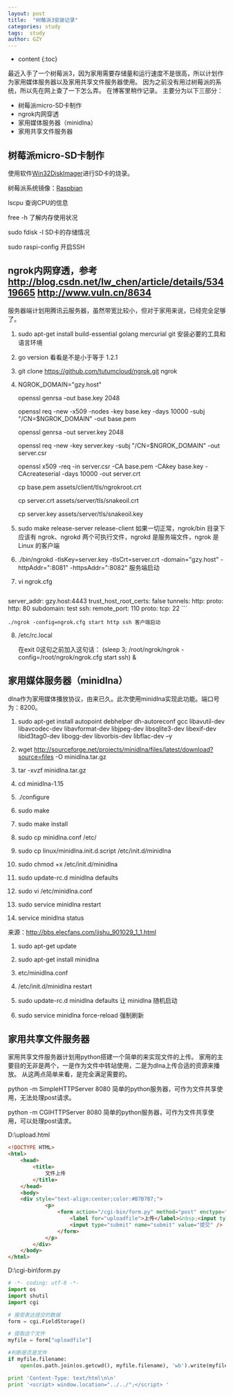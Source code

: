 ```yaml
---
layout: post
title:  "树莓派3安装记录"
categories: study
tags:  study
author: GZY
---
```


* content
{:toc}


最近入手了一个树莓派3，因为家用需要存储量和运行速度不是很高，所以计划作为家用媒体服务器以及家用共享文件服务器使用。
因为之前没有用过树莓派的系统，所以先在网上查了一下怎么弄。
在博客里稍作记录。
主要分为以下三部分：

* 树莓派micro-SD卡制作
* ngrok内网穿透
* 家用媒体服务器（minidlna）
* 家用共享文件服务器


## 树莓派micro-SD卡制作


使用软件<a href="http://sourceforge.net/projects/win32diskimager/" target="_blank">Win32DiskImager</a>进行SD卡的烧录。

树莓派系统镜像：<a href="https://www.raspberrypi.org/downloads/raspbian/" target="_blank">Raspbian</a>

lscpu 查询CPU的信息

free -h 了解内存使用状况

sudo fdisk -l SD卡的存储情况

sudo raspi-config 开启SSH


## ngrok内网穿透，参考 http://blog.csdn.net/lw_chen/article/details/53419665 http://www.vuln.cn/8634


服务器端计划用腾讯云服务器，虽然带宽比较小，但对于家用来说，已经完全足够了。

1. sudo apt-get install build-essential golang mercurial git 安装必要的工具和语言环境

2. go version 看看是不是小于等于 1.2.1

3. git clone https://github.com/tutumcloud/ngrok.git ngrok

4. NGROK_DOMAIN="gzy.host"

    openssl genrsa -out base.key 2048

    openssl req -new -x509 -nodes -key base.key -days 10000 -subj "/CN=$NGROK_DOMAIN" -out base.pem

    openssl genrsa -out server.key 2048

    openssl req -new -key server.key -subj "/CN=$NGROK_DOMAIN" -out server.csr

    openssl x509 -req -in server.csr -CA base.pem -CAkey base.key -CAcreateserial -days 10000 -out server.crt

    cp base.pem assets/client/tls/ngrokroot.crt

    cp server.crt assets/server/tls/snakeoil.crt

    cp server.key assets/server/tls/snakeoil.key


5. sudo make release-server release-client 如果一切正常，ngrok/bin 目录下应该有 ngrok、ngrokd 两个可执行文件，ngrokd 是服务端文件，ngrok 是 Linux 的客户端

6. ./bin/ngrokd -tlsKey=server.key -tlsCrt=server.crt -domain="gzy.host" -httpAddr=":8081" -httpsAddr=":8082" 服务端启动

7. vi ngrok.cfg

    ```html
server_addr: gzy.host:4443
trust_host_root_certs: false
tunnels:
    http:
        proto:
            http: 80
        subdomain: test
    ssh:
        remote_port: 110
        proto:
            tcp: 22
    ```

    ./ngrok -config=ngrok.cfg start http ssh 客户端启动

8. /etc/rc.local

    在exit 0这句之前加入这句话：
    (sleep 3; /root/ngrok/ngrok -config=/root/ngrok/ngrok.cfg start ssh) &



## 家用媒体服务器（minidlna）


dlna作为家用媒体播放协议，由来已久。此次使用minidlna实现此功能。端口号为：8200。

1. sudo apt-get install autopoint debhelper dh-autoreconf gcc libavutil-dev libavcodec-dev libavformat-dev libjpeg-dev libsqlite3-dev libexif-dev libid3tag0-dev libogg-dev libvorbis-dev libflac-dev –y

2. wget http://sourceforge.net/projects/minidlna/files/latest/download?source=files -O minidlna.tar.gz

3. tar -xvzf minidlna.tar.gz

4. cd minidlna-1.15

5. ./configure

6. sudo make

7. sudo make install

8. sudo cp minidlna.conf  /etc/

9. sudo cp linux/minidlna.init.d.script  /etc/init.d/minidlna

10. sudo chmod +x /etc/init.d/minidlna

11. sudo update-rc.d minidlna defaults

12. sudo vi /etc/minidlna.conf

13. sudo service minidlna restart

14. service minidlna status

来源：http://bbs.elecfans.com/jishu_901029_1_1.html

1. sudo apt-get update

2. sudo apt-get install minidlna

3. etc/minidlna.conf

4. /etc/init.d/minidlna restart

5. sudo update-rc.d minidlna defaults 让 minidlna 随机启动

6. sudo service minidlna force-reload 强制刷新


## 家用共享文件服务器


家用共享文件服务器计划用python搭建一个简单的来实现文件的上传。
家用的主要目的无非是两个，一是作为文件中转站使用，二是为dlna上传合适的资源来播放。
从这两点简单来看，是完全满足需要的。

python -m SimpleHTTPServer 8080 简单的python服务器，可作为文件共享使用，无法处理post请求。

python -m CGIHTTPServer 8080 简单的python服务器，可作为文件共享使用，可以处理post请求。

D:\upload.html
```html
<!DOCTYPE HTML>
<html>
	<head>
		<title>
			文件上传
		</title>
	</head>
	<body>
	<div style="text-align:center;color:#B7B7B7;">
			<p>
				<form action="/cgi-bin/form.py" method="post" enctype="multipart/form-data">
					<label for="uploadfile">上传</label>&nbsp;<input type="file" name="uploadfile" id="uploadfile" /><br />
					<input type="submit" name="submit" value="提交" />
				</form>
			</p>
		</div>
	</body>
</html>
```

D:\cgi-bin\form.py
```python
# -*- coding: utf-8 -*-
import os
import shutil
import cgi

# 接受表达提交的数据 
form = cgi.FieldStorage() 

# 提取这个文件
myfile = form["uploadfile"]

#判断是否是文件
if myfile.filename:
    open(os.path.join(os.getcwd(), myfile.filename), 'wb').write(myfile.file.read())

print 'Content-Type: text/html\n\n' 
print '<script> window.location="../../";</script> '
```

<script type="text/javascript">
  var urlPath = window.location.pathname;
  if(urlPath != "/"){
    console.log("感谢您访问本网站，期待您的下次访问!");
  }
</script>